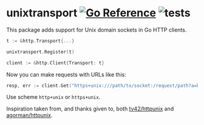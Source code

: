 # unixtransport [![Go Reference](https://pkg.go.dev/badge/github.com/peterbourgon/unixtransport.svg)](https://pkg.go.dev/github.com/peterbourgon/unixtransport) ![tests](https://github.com/peterbourgon/unixtransport/actions/workflows/test.yaml/badge.svg?branch=main)

This package adds support for Unix domain sockets in Go HTTP clients.

```go
t := &http.Transport{...}

unixtransport.Register(t)

client := &http.Client{Transport: t}
```

Now you can make requests with URLs like this:

```go
resp, err := client.Get("https+unix:///path/to/socket:/request/path?a=b")
```

Use scheme `http+unix` or `https+unix`.

Inspiration taken from, and thanks given to, both
[tv42/httpunix](https://github.com/tv42/httpunix) and
[agorman/httpunix](https://github.com/agorman/httpunix).
